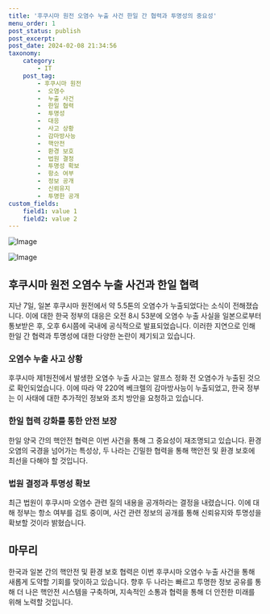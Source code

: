 ```yaml
---
title: '후쿠시마 원전 오염수 누출 사건 한일 간 협력과 투명성의 중요성'
menu_order: 1
post_status: publish
post_excerpt: 
post_date: 2024-02-08 21:34:56
taxonomy:
    category:
        - IT
    post_tag:
        - 후쿠시마 원전
        -  오염수
        -  누출 사건
        -  한일 협력
        -  투명성
        -  대응
        -  사고 상황
        -  감마방사능
        -  핵안전
        -  환경 보호
        -  법원 결정
        -  투명성 확보
        -  항소 여부
        -  정보 공개
        -  신뢰유지
        -  투명한 공개
custom_fields:
    field1: value 1
    field2: value 2
---
```


![Image](https://imgnews.pstatic.net/image/079/2024/02/08/0003862228_001_20240208185001233.jpg?type=w647)

![Image](https://imgnews.pstatic.net/image/079/2024/02/08/0003862228_002_20240208185001292.jpg?type=w647)

## 후쿠시마 원전 오염수 누출 사건과 한일 협력
지난 7일, 일본 후쿠시마 원전에서 약 5.5톤의 오염수가 누출되었다는 소식이 전해졌습니다. 이에 대한 한국 정부의 대응은 오전 8시 53분에 오염수 누출 사실을 일본으로부터 통보받은 후, 오후 6시쯤에 국내에 공식적으로 발표되었습니다. 이러한 지연으로 인해 한일 간 협력과 투명성에 대한 다양한 논란이 제기되고 있습니다.
### 오염수 누출 사고 상황
후쿠시마 제1원전에서 발생한 오염수 누출 사고는 알프스 정화 전 오염수가 누출된 것으로 확인되었습니다. 이에 따라 약 220억 베크렐의 감마방사능이 누출되었고, 한국 정부는 이 사태에 대한 추가적인 정보와 조치 방안을 요청하고 있습니다.
### 한일 협력 강화를 통한 안전 보장
한일 양국 간의 핵안전 협력은 이번 사건을 통해 그 중요성이 재조명되고 있습니다. 환경 오염의 국경을 넘어가는 특성상, 두 나라는 긴밀한 협력을 통해 핵안전 및 환경 보호에 최선을 다해야 할 것입니다.
### 법원 결정과 투명성 확보
최근 법원이 후쿠시마 오염수 관련 질의 내용을 공개하라는 결정을 내렸습니다. 이에 대해 정부는 항소 여부를 검토 중이며, 사건 관련 정보의 공개를 통해 신뢰유지와 투명성을 확보할 것이라 밝혔습니다.
## 마무리
한국과 일본 간의 핵안전 및 환경 보호 협력은 이번 후쿠시마 오염수 누출 사건을 통해 새롭게 도약할 기회를 맞이하고 있습니다. 향후 두 나라는 빠르고 투명한 정보 공유를 통해 더 나은 핵안전 시스템을 구축하며, 지속적인 소통과 협력을 통해 더 안전한 미래를 위해 노력할 것입니다.

